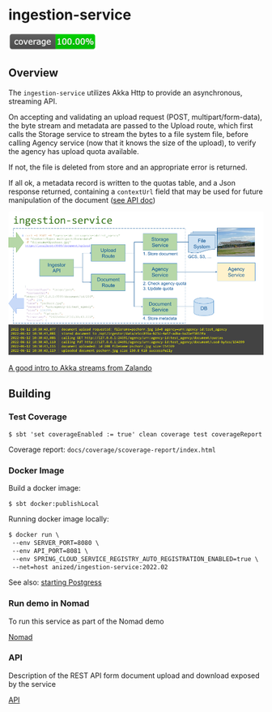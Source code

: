 ingestion-service
================
![Image](.github/badges/coverage.png "coverage")

## Overview
The `ingestion-service` utilizes Akka Http to provide an asynchronous, streaming API.

On accepting and validating an upload request (POST, multipart/form-data), the 
byte stream and metadata are passed to the Upload route, which first calls the
Storage service to stream the bytes to a file system file, before calling Agency
service (now that it knows the size of the upload), to verify the agency has upload
quota available.  

If not, the file is deleted from store and an appropriate error is
returned.

If all ok, a metadata record is written to the quotas table, and a Json response returned,
containing a `contextUrl` field that may be used for future manipulation of the document
([see API doc](docs/API.adoc))

![Image](docs/ingestion-service.png "schematic")

[A good intro to Akka streams from Zalando](https://engineering.zalando.com/posts/2017/01/about-akka-streams.html)

## Building
### Test Coverage

```shell
$ sbt 'set coverageEnabled := true' clean coverage test coverageReport
```
Coverage report: `docs/coverage/scoverage-report/index.html`

### Docker Image
Build a docker image:
```shell
$ sbt docker:publishLocal
```
Running docker image locally:
```shell
$ docker run \
 --env SERVER_PORT=8080 \
 --env API_PORT=8081 \
 --env SPRING_CLOUD_SERVICE_REGISTRY_AUTO_REGISTRATION_ENABLED=true \
 --net=host anized/ingestion-service:2022.02
```

See also: [starting Postgress](docs/PostgresDocker.adoc)

### Run demo in Nomad
To run this service as part of the Nomad demo

[Nomad](docs/Nomad.adoc)

### API
Description of the REST API form document upload and download exposed by the service

[API](docs/API.adoc)